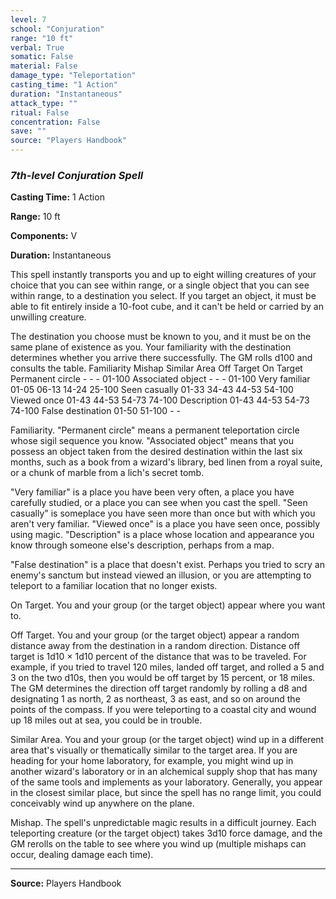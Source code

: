 ```yaml
---
level: 7
school: "Conjuration"
range: "10 ft"
verbal: True
somatic: False
material: False
damage_type: "Teleportation"
casting_time: "1 Action"
duration: "Instantaneous"
attack_type: ""
ritual: False
concentration: False
save: ""
source: "Players Handbook"
---
```


### *7th-level Conjuration Spell*

**Casting Time:** 1 Action

**Range:** 10 ft

**Components:** V

**Duration:** Instantaneous

This spell instantly transports you and up to eight willing creatures of your choice that you can see within range, or a single object that you can see within range, to a destination you select. If you target an object, it must be able to fit entirely inside a 10-foot cube, and it can't be held or carried by an unwilling creature.
 
 The destination you choose must be known to you, and it must be on the same plane of existence as you. Your familiarity with the destination determines whether you arrive there successfully. The GM rolls d100 and consults the table.
 Familiarity Mishap Similar Area Off Target On Target
 Permanent circle - - - 01-100
 Associated object - - - 01-100
 Very familiar 01-05 06-13 14-24 25-100
 Seen casually 01-33 34-43 44-53 54-100
 Viewed once 01-43 44-53 54-73 74-100
 Description 01-43 44-53 54-73 74-100
 False destination 01-50 51-100 - -
 
  
 
 Familiarity. "Permanent circle" means a permanent teleportation circle whose sigil sequence you know. "Associated object" means that you possess an object taken from the desired destination within the last six months, such as a book from a wizard's library, bed linen from a royal suite, or a chunk of marble from a lich's secret tomb.
 
 "Very familiar" is a place you have been very often, a place you have carefully studied, or a place you can see when you cast the spell. "Seen casually" is someplace you have seen more than once but with which you aren't very familiar. "Viewed once" is a place you have seen once, possibly using magic. "Description" is a place whose location and appearance you know through someone else's description, perhaps from a map.
 
 "False destination" is a place that doesn't exist. Perhaps you tried to scry an enemy's sanctum but instead viewed an illusion, or you are attempting to teleport to a familiar location that no longer exists.
 
 On Target. You and your group (or the target object) appear where you want to.
 
 Off Target. You and your group (or the target object) appear a random distance away from the destination in a random direction. Distance off target is 1d10 × 1d10 percent of the distance that was to be traveled. For example, if you tried to travel 120 miles, landed off target, and rolled a 5 and 3 on the two d10s, then you would be off target by 15 percent, or 18 miles. The GM determines the direction off target randomly by rolling a d8 and designating 1 as north, 2 as northeast, 3 as east, and so on around the points of the compass. If you were teleporting to a coastal city and wound up 18 miles out at sea, you could be in trouble.
 
 Similar Area. You and your group (or the target object) wind up in a different area that's visually or thematically similar to the target area. If you are heading for your home laboratory, for example, you might wind up in another wizard's laboratory or in an alchemical supply shop that has many of the same tools and implements as your laboratory. Generally, you appear in the closest similar place, but since the spell has no range limit, you could conceivably wind up anywhere on the plane.
 
 Mishap. The spell's unpredictable magic results in a difficult journey. Each teleporting creature (or the target object) takes 3d10 force damage, and the GM rerolls on the table to see where you wind up (multiple mishaps can occur, dealing damage each time).

---
**Source:** Players Handbook
